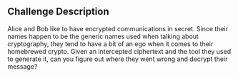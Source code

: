 ## Challenge Description
Alice and Bob like to have encrypted communications in secret. Since their names happen to be the generic names used when talking about cryptography, they tend to have a bit of an ego when it comes to their homebrewed crypto. Given an intercepted ciphertext and the tool they used to generate it, can you figure out where they went wrong and decrypt their message?